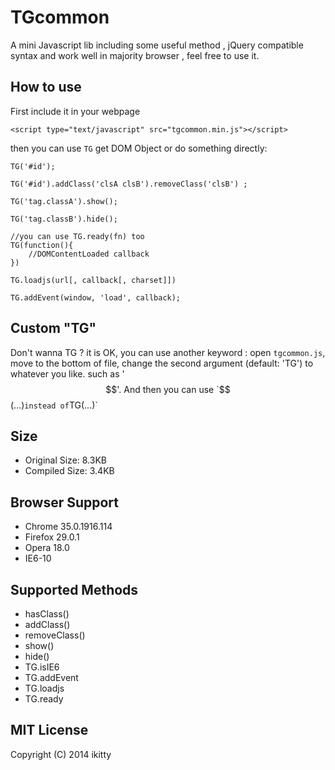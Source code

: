 TGcommon
========

A mini Javascript lib including some useful method , jQuery compatible syntax and work well in majority browser , feel free to use it. 

## How to use

First include it in your webpage

    <script type="text/javascript" src="tgcommon.min.js"></script>

then you can use `TG` get DOM Object or do something directly:

    TG('#id');

    TG('#id').addClass('clsA clsB').removeClass('clsB') ;

    TG('tag.classA').show();

    TG('tag.classB').hide();

    //you can use TG.ready(fn) too
    TG(function(){
        //DOMContentLoaded callback
    })

    TG.loadjs(url[, callback[, charset]])

    TG.addEvent(window, 'load', callback);

## Custom "TG"

Don't wanna TG ? it is OK, you can use another keyword : open `tgcommon.js`, move to the bottom of file, change the second argument (default: 'TG') to whatever you like. such as '$$'. And then you can use `$$(...)` instead of `TG(...)`

## Size

- Original Size: 8.3KB
- Compiled Size: 3.4KB

## Browser Support

- Chrome 35.0.1916.114
- Firefox 29.0.1
- Opera 18.0
- IE6-10

## Supported Methods

- hasClass()
- addClass()
- removeClass()
- show()
- hide()
- TG.isIE6
- TG.addEvent
- TG.loadjs
- TG.ready

## MIT License

Copyright (C) 2014 ikitty
